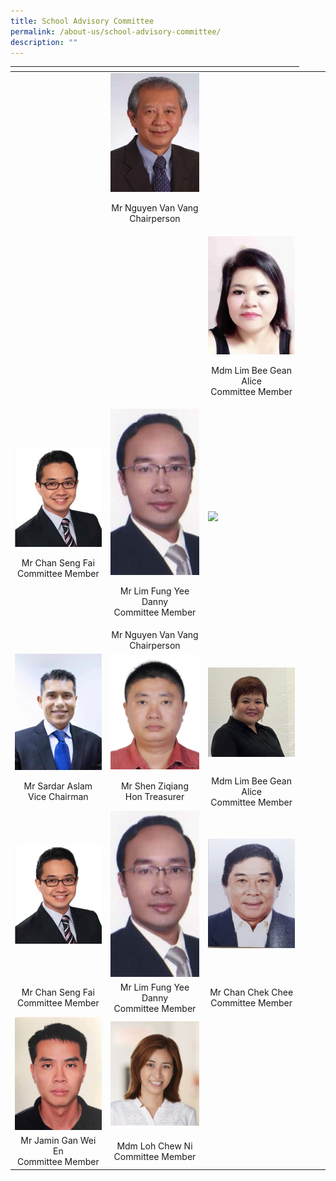 ```yaml
---
title: School Advisory Committee
permalink: /about-us/school-advisory-committee/
description: ""
---
```

<table width="704">
<thead>
  <tr>
    <th></th>
    <th></th>
    <th></th>
  </tr>
</thead>
<tbody>
  <tr>
    <td> </td>
    <td width="187"><img src="/images/About%20us/School%20Advisory%20Committee/S1103956A-225x300.jpg"><p style="text-align: center;">Mr Nguyen Van Vang<br>Chairperson</p></td>
    <td></td>
  </tr>
  <tr>
    <td width="187">
    </td><td><p></p></td>
    <td width="187"><img src="/images/About%20us/School%20Advisory%20Committee/S1774572G-220x300.jpg"><p style="text-align: center;">Mdm Lim Bee Gean Alice<br>Committee Member</p></td>
  </tr>
  <tr>
    <td width="187"><img src="/images/About%20us/School%20Advisory%20Committee/S7780169C-260x300.jpg"><p style="text-align: center;">Mr Chan Seng Fai<br>Committee Member</p></td>
    <td width="187"><img src="/images/About%20us/School%20Advisory%20Committee/S7717412E-161x300.jpg"><p style="text-align: center;">Mr Lim Fung Yee Danny<br>Committee Member</p></td>
    <td width="187"><img src="/images
  </tr>
  <tr>
    
    <td width="></td>
  </tr>
</tbody>
</table>





| | | |  
|:-:|:-:|:-:|  
||<img src="/images/About%20us/School%20Advisory%20Committee/Mr%20Nguyen%20Van%20Vang.jpg">||  
|<br><br>|Mr Nguyen Van Vang<br>Chairperson<br>|<br><br>|
|<img src="/images/About%20us/School%20Advisory%20Committee/Sardar%20Aslam.jpg">|<img src="/images/About%20us/School%20Advisory%20Committee/Shen%20Ziqiang.jpg">|<img src="/images/About%20us/School%20Advisory%20Committee/Mdm%20Lim%20Bee%20Gean%20Alice.jpeg">|  
|Mr Sardar Aslam<br> Vice Chairman|Mr Shen Ziqiang<br>Hon Treasurer<br>|Mdm Lim Bee Gean Alice<br>Committee Member<br>|  
|<img src="/images/About%20us/School%20Advisory%20Committee/Mr%20Chan%20Seng%20Fai.jpg">|<img src="/images/About%20us/School%20Advisory%20Committee/Mr%20Lim%20Fung%20Yee%20Danny.jpg">|<img src="/images/About%20us/School%20Advisory%20Committee/Chan%20Chek%20Chee.jpg">|  
|Mr Chan Seng Fai<br>Committee Member<br>|Mr Lim Fung Yee Danny<br>Committee Member<br>|Mr Chan Chek Chee<br>Committee Member<br>|
|<img src="/images/About%20us/School%20Advisory%20Committee/Mr%20Jamin%20Gan%20Wei%20En.jpg">|<img src="/images/About%20us/School%20Advisory%20Committee/Amanda%20Loh.jpg">|
|Mr Jamin Gan Wei En<br>Committee Member<br>|Mdm Loh Chew Ni<br>Committee Member<br>|